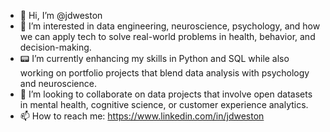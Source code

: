 - 👋 Hi, I’m @jdweston  
- 🧠 I’m interested in data engineering, neuroscience, psychology, and how we can apply tech to solve real-world problems in health, behavior, and decision-making.  
- 📟 I’m currently enhancing my skills in Python and SQL while also working on portfolio projects that blend data analysis with psychology and neuroscience.  
- 🤝 I’m looking to collaborate on data projects that involve open datasets in mental health, cognitive science, or customer experience analytics.  
- 📫 How to reach me: https://www.linkedin.com/in/jdweston

<!---
jdweston/jdweston is a ✨ special ✨ repository because its `README.md` (this file) appears on your GitHub profile.
You can click the Preview link to take a look at your changes.
--->
